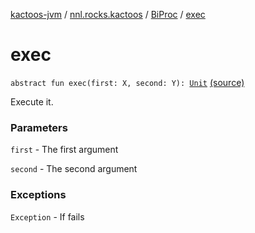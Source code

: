 [kactoos-jvm](../../index.md) / [nnl.rocks.kactoos](../index.md) / [BiProc](index.md) / [exec](.)

# exec

`abstract fun exec(first: X, second: Y): `[`Unit`](https://kotlinlang.org/api/latest/jvm/stdlib/kotlin/-unit/index.html) [(source)](https://github.com/neonailol/kactoos/blob/master/kactoos-jvm/src/main/kotlin/nnl/rocks/kactoos/BiProc.kt#L27)

Execute it.

### Parameters

`first` - The first argument

`second` - The second argument

### Exceptions

`Exception` - If fails